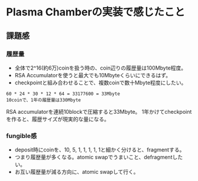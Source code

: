 Plasma Chamberの実装で感じたこと
=====


## 課題感


### 履歴量

- 全体で2^16(約6万)coinを扱う時の、coin辺りの履歴量は100Mbyte程度。
- RSA Accumulatorを使うと最大でも10Mbyteくらいにできるはず。
- checkpointと組み合わせることで、複数coinで数十Mbyte程度にしたい。


```
60 * 24 * 30 * 12 * 64 = 33177600 = 33Mbyte
10coinで、1年の履歴量は330Mbyte
```
RSA accumulatorを連続10blockで圧縮すると33Mbyte。
1年かけてcheckpointを作ると、履歴サイズが現実的な量になる。


### fungible感

- deposit時にcoinを、10, 5, 1, 1, 1, 1, 1と細かく分けると、fragmentする。
- つまり履歴量が多くなる。atomic swapでうまいこと、defragmentしたい。
- お互い履歴量が減る方向に、atomic swapして行く。
